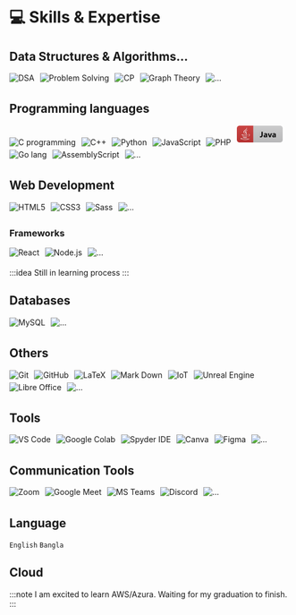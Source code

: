 # 💻 Skills & Expertise

## Data Structures & Algorithms...

<img width="" height="30" src="https://img.shields.io/badge/label-Data_Structure_%26_Algorithm-white?style=flat&logo=macys&logoColor=white&label=%20&labelColor=%23484848&color=%239090ee" style="margin:0px 10px 5px 0px" alt="DSA"/><!--🚫--><img width="" height="30" src="https://img.shields.io/badge/label-Problem_Solving-white?style=flat&logo=macys&logoColor=white&label=%20&labelColor=%23484848&color=%2390ee90" style="margin:0px 10px 5px 0px" alt="Problem Solving"/><!--🚫--><img width="" height="30" src="https://img.shields.io/badge/label-Competitive%20Programming-white?style=flat&logo=macys&logoColor=white&label=%20&labelColor=%23484848&color=%23bf90ee" style="margin:0px 10px 5px 0px" alt="CP"/><!--🚫--><img width="" height="30" src="https://img.shields.io/badge/label-Graph%20Theory-white?style=flat&logo=macys&logoColor=white&label=%20&labelColor=%23484848&color=%23add8e6" style="margin:0px 10px 5px 0px" alt="Graph Theory"/><!--🚫--><img width="" height="30" src="https://img.shields.io/badge/-...-white?style=flat&logoColor=%23eab03c&color=%23c4c4c4" style="margin:0px 10px 5px 0px" alt="..."/>

## Programming languages

<img width="61.5" height="30" src="https://img.shields.io/badge/label-C-white?style=flat&logo=c&logoColor=%2361a0e8&label=%20&labelColor=%23d1d1d1&color=%2361a0e8" style="margin:0px 10px 5px 0px" alt="C programming"/><!--🚫--><img width="88.5" height="30" src="https://img.shields.io/badge/label-C%2B%2B-white?style=flat&logo=cplusplus&logoColor=%2300599C&label=%20&labelColor=%23d1d1d1&color=%2300599C" style="margin:0px 10px 5px 0px" alt="C++"/><!--🚫--><img width="109.5" height="30" src="https://img.shields.io/badge/Python-Python-%23366E9C?style=flat&logo=python&logoColor=%23366E9C&label=%20&labelColor=white" style="margin:0px 10px 5px 0px" alt="Python"/><!--🚫--><img width="136.5" height="30" src="https://img.shields.io/badge/JavaScript-JavaScript-%23F1C731?style=flat&logo=javascript&logoColor=%23F1C731&label=%20&labelColor=white" style="margin: 0px 10px 5px 0px" alt="JavaScript"/><!--🚫--><img width="" height="30" src="https://img.shields.io/badge/PHP-PHP-%238993BE?style=flat&logo=php&logoColor=%238993BE&label=%20&labelColor=white" style="margin: 0px 10px 5px 0px" alt="PHP"/><!--🚫--><img width="82" height="30" src="https://github.com/PritomPaul99/MyPortfolio/blob/main/Assets/Icons/Prog_langs/java2.png?raw=true" style="margin:0px 10px 5px 0px" alt="Java"/><br><!--🚫--><img width="" height="30" src="https://img.shields.io/badge/Go-Go-%2300AED8?style=flat&logo=go&logoColor=%2300AED8&label=%20&labelColor=white" style="margin:0px 10px 5px 0px" alt="Go lang"/><!--🚫--><img width="" height="30" src="https://img.shields.io/badge/Assembly-Assembly-%230076c6?style=flat&logo=assemblyscript&logoColor=%230076c6&label=%20&labelColor=white" style="margin:0px 10px 5px 0px" alt="AssemblyScript"/><!--🚫--><img width="" height="30" src="https://img.shields.io/badge/-...-white?style=flat&logoColor=%23eab03c&color=%23c4c4c4" style="margin:0px 10px 5px 0px" alt="..."/>

## Web Development

<img width="" height="30" src="https://img.shields.io/badge/HTML5-HTML5-%23E44D26?style=flat&logo=html5&logoColor=%23E44D26&label=%20&labelColor=%23e6e6e6" style="margin:0px 10px 5px 0px" alt="HTML5"/><!--🚫--><img width="" height="30" src="https://img.shields.io/badge/CSS3-CSS3-%233C9CD7?style=flat&logo=css3&logoColor=%233C9CD7&label=%20&labelColor=%23e6e6e6" style="margin:0px 10px 5px 0px" alt="CSS3"/><!--🚫--><img width="" height="30" src="https://img.shields.io/badge/Sass-Sass-%23CC6C9C?style=flat&logo=sass&logoColor=%23CC6C9C&label=%20&labelColor=%23e6e6e6" style="margin:0px 10px 5px 0px" alt="Sass"/><!--🚫--><img width="" height="30" src="https://img.shields.io/badge/-...-white?style=flat&logoColor=%23eab03c&color=%23c4c4c4" style="margin:0px 10px 5px 0px" alt="..."/>

### Frameworks

<img width="" height="30" src="https://img.shields.io/badge/React-React-%231DA1F2?style=flat&logo=react&logoColor=%231DA1F2&label=%20&labelColor=%23e6e6e6" style="margin:0px 10px 5px 0px" alt="React"/><!--🚫--><img width="" height="30" src="https://img.shields.io/badge/Node.js-Node.js-%23539E43?style=flat&logo=node.js&logoColor=%23539E43&label=%20&labelColor=%23e6e6e6" style="margin:0px 10px 5px 0px" alt="Node.js"/><!--🚫--><img width="" height="30" src="https://img.shields.io/badge/-...-white?style=flat&logoColor=%23eab03c&color=%23c4c4c4" style="margin:0px 10px 5px 0px" alt="..."/>

:::idea
Still in learning process
:::

## Databases

<img width="" height="30" src="https://img.shields.io/badge/MySQL-MySQL-%2300758f?style=flat&logo=mysql&logoColor=%2300758f&label=%20&labelColor=%23e6e6e6" style="margin:0px 10px 5px 0px" alt="MySQL"/><!--🚫--><img width="" height="30" src="https://img.shields.io/badge/-...-white?style=flat&logoColor=%23eab03c&color=%23c4c4c4" style="margin:0px 10px 5px 0px" alt="..."/>

## Others

<img width="" height="30" src="https://img.shields.io/badge/Git-Git-%23e84e31?style=flat&logo=git&logoColor=%23e84e31&label=%20&labelColor=%23e6e6e6" style="margin:0px 10px 5px 0px" alt="Git"/><!--🚫--><img width="" height="30" src="https://img.shields.io/badge/GitHub-GitHub-%23474747?style=flat&logo=github&logoColor=black&label=%20&labelColor=%23e6e6e6" style="margin:0px 10px 5px 0px" alt="GitHub"/><!--🚫--><img width="" height="30" src="https://img.shields.io/badge/LaTeX-LaTeX-%23377a7f?style=flat&logo=LaTeX&logoColor=%23377a7f&label=%20&labelColor=%23e6e6e6" style="margin:0px 10px 5px 0px" alt="LaTeX"/><!--🚫--><img width="" height="30" src="https://img.shields.io/badge/Mark%20Down-Mark%20Down-%233d3d3d?style=flat&logo=markdown&logoColor=black&label=%20&labelColor=%23e6e6e6" style="margin:0px 10px 5px 0px" alt="Mark Down"/><!--🚫--><img width="" height="30" src="https://img.shields.io/badge/IoT-IoT-%232394e1?style=flat&logo=probot&logoColor=%232394e1&label=%20&labelColor=%23e6e6e6" style="margin:0px 10px 5px 0px" alt="IoT"/><!--🚫--><img width="" height="30" src="https://img.shields.io/badge/Unreal%20Engine-Unreal%20Engine-%23474747?style=flat&logo=unrealengine&logoColor=black&label=%20&labelColor=%23e6e6e6" style="margin:0px 10px 5px 0px" alt="Unreal Engine"/><!--🚫--><img width="" height="30" src="https://img.shields.io/badge/Libre%20Office-Libre%20Office-%23159e03?style=flat&logo=libreoffice&logoColor=%23159e03&label=%20&labelColor=%23e6e6e6" style="margin:0px 10px 5px 0px" alt="Libre Office"/><!--🚫--><img width="" height="30" src="https://img.shields.io/badge/-...-white?style=flat&logoColor=%23eab03c&color=%23c4c4c4" style="margin:0px 10px 5px 0px" alt="..."/>

## Tools

<img width="" height="30" src="https://img.shields.io/badge/VS%20Code-VS%20Code-%231e8bb7?style=flat&logo=visualstudiocode&logoColor=%231e8bb7&label=%20&labelColor=%23e6e6e6" style="margin:0px 10px 5px 0px" alt="VS Code"/><!--🚫--><img width="" height="30" src="https://img.shields.io/badge/label-Google%20Colab-white?style=flat&logo=googlecolab&logoColor=%23e8710a&label=%20&labelColor=%23d1d1d1&color=%23e8710a" style="margin:0px 10px 5px 0px" alt="Google Colab"/><!--🚫--><img width="" height="30" src="https://img.shields.io/badge/label-Spyder%20IDE-white?style=flat&logo=spyderide&logoColor=%23820707&label=%20&labelColor=%23d1d1d1&color=%23820707" style="margin:0px 10px 5px 0px" alt="Spyder IDE"/><!--🚫--><img width="" height="30" src="https://img.shields.io/badge/label-Canva-white?style=flat&logo=canva&logoColor=%230ab4d1&label=%20&labelColor=%23d1d1d1&color=%230ab4d1" style="margin:0px 10px 5px 0px" alt="Canva"/><!--🚫--><img width="" height="30" src="https://img.shields.io/badge/label-Figma-white?style=flat&logo=figma&logoColor=%23F24E1E&label=%20&labelColor=%23d6d6d6&color=%23F24E1E
" style="margin:0px 10px 5px 0px" alt="Figma"/><!--🚫--><img width="" height="30" src="https://img.shields.io/badge/-...-white?style=flat&logoColor=%23eab03c&color=%23c4c4c4" style="margin:0px 10px 5px 0px" alt="..."/>

## Communication Tools

<img width="" height="30" src="https://img.shields.io/badge/label-Zoom-white?style=flat&logo=zoom&logoColor=%230c5bff&label=%20&labelColor=%23d1d1d1&color=%230c5bff" style="margin:0px 10px 5px 0px" alt="Zoom"/><!--🚫--><img width="" height="30" src="https://img.shields.io/badge/label-Google%20Meet-white?style=flat&logo=googlemeet&logoColor=%2300897B&label=%20&labelColor=%23d1d1d1&color=%2300897B" style="margin:0px 10px 5px 0px" alt="Google Meet"/><!--🚫--><img width="" height="30" src="https://img.shields.io/badge/label-Microsoft%20Teams-white?style=flat&logo=microsoftteams&logoColor=%236264A7&label=%20&labelColor=%23d1d1d1&color=%236264A7" style="margin:0px 10px 5px 0px" alt="MS Teams"/><!--🚫--><img width="" height="30" src="https://img.shields.io/badge/label-Discord-white?style=flat&logo=Discord&logoColor=%235865F2&label=%20&labelColor=%23d1d1d1&color=%235865F2" style="margin:0px 10px 5px 0px" alt="Discord"/><!--🚫--><img width="" height="30" src="https://img.shields.io/badge/-...-white?style=flat&logoColor=%23eab03c&color=%23c4c4c4" style="margin:0px 10px 5px 0px" alt="..."/>

## Language

`English` `Bangla`

## Cloud

:::note
I am excited to learn AWS/Azura. Waiting for my graduation to finish.
:::
